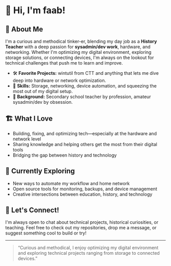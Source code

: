 # 👋 Hi, I'm faab!

## 🚀 About Me

I'm a curious and methodical tinker-er, blending my day job as a **History Teacher** with a deep passion for **sysadmin/dev work**, hardware, and networking. Whether I'm optimizing my digital environment, exploring storage solutions, or connecting devices, I'm always on the lookout for technical challenges that push me to learn and improve.

- 🛠️ **Favorite Projects:** wintutil from CTT and anything that lets me dive deep into hardware or network optimization.
- 🧠 **Skills:** Storage, networking, device automation, and squeezing the most out of my digital setup.
- 🏫 **Background:** Secondary school teacher by profession, amateur sysadmin/dev by obsession.

## 🏗️ What I Love

- Building, fixing, and optimizing tech—especially at the hardware and network level
- Sharing knowledge and helping others get the most from their digital tools
- Bridging the gap between history and technology

## 🌱 Currently Exploring

- New ways to automate my workflow and home network
- Open source tools for monitoring, backups, and device management
- Creative intersections between education, history, and technology

## 💬 Let's Connect!

I'm always open to chat about technical projects, historical curiosities, or teaching. Feel free to check out my repositories, drop me a message, or suggest something cool to build or try!

---

> “Curious and methodical, I enjoy optimizing my digital environment and exploring technical projects ranging from storage to connected devices.”
